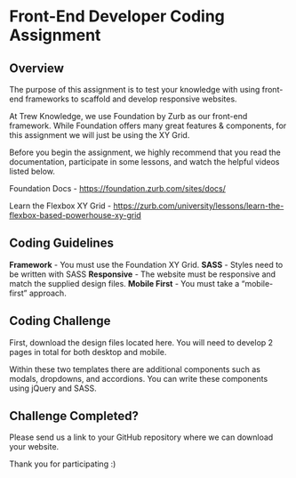# Front-End Developer Coding Assignment

## Overview
The purpose of this assignment is to test your knowledge with using front-end frameworks to scaffold and develop responsive websites.

At Trew Knowledge, we use Foundation by Zurb as our front-end framework. While Foundation offers many great features & components, for this assignment we will just be using the XY Grid.

Before you begin the assignment, we highly recommend that you read the documentation, participate in some lessons, and watch the helpful videos listed below.

Foundation Docs - https://foundation.zurb.com/sites/docs/

Learn the Flexbox XY Grid - https://zurb.com/university/lessons/learn-the-flexbox-based-powerhouse-xy-grid

## Coding Guidelines

**Framework** - You must use the Foundation XY Grid.
**SASS** -  Styles need to be written with SASS
**Responsive** - The website must be responsive and match the supplied design files.
**Mobile First** - You must take a “mobile-first” approach.

## Coding Challenge

First, download the design files located here. You will need to develop 2 pages in total for both desktop and mobile.

Within these two templates there are additional components such as modals, dropdowns, and accordions. You can write these components using jQuery and SASS.

## Challenge Completed?
Please send us a link to your GitHub repository where we can download your website.

Thank you for participating :)
